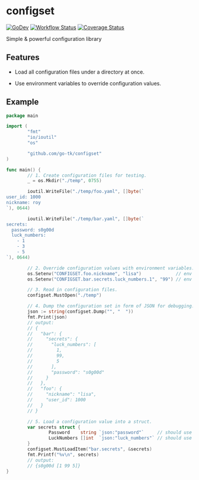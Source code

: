 # configset

[![GoDev](https://pkg.go.dev/badge/golang.org/x/pkgsite.svg)](https://pkg.go.dev/github.com/go-tk/configset)
[![Workflow Status](https://github.com/go-tk/configset/actions/workflows/main.yaml/badge.svg?branch=main)](https://github.com/go-tk/configset/actions)
[![Coverage Status](https://codecov.io/gh/go-tk/configset/branch/main/graph/badge.svg)](https://codecov.io/gh/go-tk/configset)

Simple & powerful configuration library

## Features

- Load all configuration files under a directory at once.

- Use environment variables to override configuration values.

## Example

```go
package main

import (
        "fmt"
        "io/ioutil"
        "os"

        "github.com/go-tk/configset"
)

func main() {
        // 1. Create configuration files for testing.
        _ = os.Mkdir("./temp", 0755)

        ioutil.WriteFile("./temp/foo.yaml", []byte(`
user_id: 1000
nickname: roy
`), 0644)

        ioutil.WriteFile("./temp/bar.yaml", []byte(`
secrets:
  password: s0g00d
  luck_numbers:
    - 1
    - 3
    - 5
`), 0644)

        // 2. Override configuration values with environment variables.
        os.Setenv("CONFIGSET.foo.nickname", "lisa")             // env value should be valid YAML
        os.Setenv("CONFIGSET.bar.secrets.luck_numbers.1", "99") // env value should be valid YAML

        // 3. Read in configuration files.
        configset.MustOpen("./temp")

        // 4. Dump the configuration set in form of JSON for debugging.
        json := string(configset.Dump("", "  "))
        fmt.Print(json)
        // output:
        // {
        //   "bar": {
        //     "secrets": {
        //       "luck_numbers": [
        //         1,
        //         99,
        //         5
        //       ],
        //       "password": "s0g00d"
        //     }
        //   },
        //   "foo": {
        //     "nickname": "lisa",
        //     "user_id": 1000
        //   }
        // }

        // 5. Load a configuration value into a struct.
        var secrets struct {
                Password    string `json:"password"`     // should use json tag rather than yaml tag
                LuckNumbers []int  `json:"luck_numbers"` // should use json tag rather than yaml tag
        }
        configset.MustLoadItem("bar.secrets", &secrets)
        fmt.Printf("%v\n", secrets)
        // output:
        // {s0g00d [1 99 5]}
}
```
